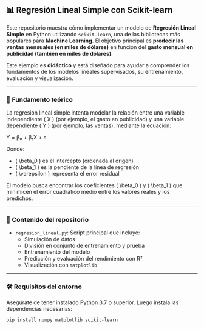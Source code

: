 ## 📊 Regresión Lineal Simple con Scikit-learn

Este repositorio muestra cómo implementar un modelo de **Regresión Lineal Simple** en Python utilizando `scikit-learn`, una de las bibliotecas más populares para **Machine Learning**. El objetivo principal es **predecir las ventas mensuales (en miles de dólares)** en función del **gasto mensual en publicidad (también en miles de dólares)**.

Este ejemplo es **didáctico** y está diseñado para ayudar a comprender los fundamentos de los modelos lineales supervisados, su entrenamiento, evaluación y visualización.

---

### 🧱 Fundamento teórico

La regresión lineal simple intenta modelar la relación entre una variable independiente \( X \) (por ejemplo, el gasto en publicidad) y una variable dependiente \( Y \) (por ejemplo, las ventas), mediante la ecuación:

Y = β₀ + β₁X + ε

Donde:

- \( \beta_0 \) es el intercepto (ordenada al origen)
- \( \beta_1 \) es la pendiente de la línea de regresión
- \( \varepsilon \) representa el error residual

El modelo busca encontrar los coeficientes \( \beta_0 \) y \( \beta_1 \) que minimicen el error cuadrático medio entre los valores reales y los predichos.

---

### 📁 Contenido del repositorio

- `regresion_lineal.py`: Script principal que incluye:
  - Simulación de datos
  - División en conjunto de entrenamiento y prueba
  - Entrenamiento del modelo
  - Predicción y evaluación del rendimiento con R²
  - Visualización con `matplotlib`

---

### 🛠️ Requisitos del entorno

Asegúrate de tener instalado Python 3.7 o superior. Luego instala las dependencias necesarias:

```bash
pip install numpy matplotlib scikit-learn
